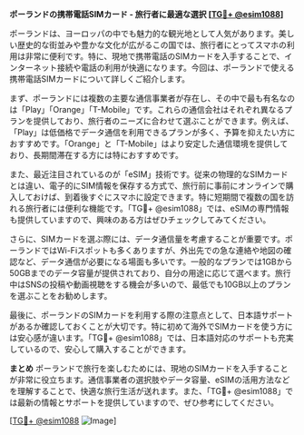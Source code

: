**ポーランドの携帯電話SIMカード - 旅行者に最適な選択 [[TG💪+ @esim1088](https://t.me/s/esim1088)]**

ポーランドは、ヨーロッパの中でも魅力的な観光地として人気があります。美しい歴史的な街並みや豊かな文化が広がるこの国では、旅行者にとってスマホの利用は非常に便利です。特に、現地で携帯電話のSIMカードを入手することで、インターネット接続や電話の利用が快適になります。今回は、ポーランドで使える携帯電話SIMカードについて詳しくご紹介します。

まず、ポーランドには複数の主要な通信事業者が存在し、その中で最も有名なのは「Play」「Orange」「T-Mobile」です。これらの通信会社はそれぞれ異なるプランを提供しており、旅行者のニーズに合わせて選ぶことができます。例えば、「Play」は低価格でデータ通信を利用できるプランが多く、予算を抑えたい方におすすめです。「Orange」と「T-Mobile」はより安定した通信環境を提供しており、長期間滞在する方には特におすすめです。

また、最近注目されているのが「eSIM」技術です。従来の物理的なSIMカードとは違い、電子的にSIM情報を保存する方式で、旅行前に事前にオンラインで購入しておけば、到着後すぐにスマホに設定できます。特に短期間で複数の国を訪れる旅行者には便利な機能です。「TG💪+ @esim1088」では、eSIMの専門情報も提供していますので、興味のある方はぜひチェックしてみてください。

さらに、SIMカードを選ぶ際には、データ通信量を考慮することが重要です。ポーランドではWi-Fiスポットも多くありますが、外出先での急な連絡や地図の確認など、データ通信が必要になる場面も多いです。一般的なプランでは1GBから50GBまでのデータ容量が提供されており、自分の用途に応じて選べます。旅行中はSNSの投稿や動画視聴をする機会が多いので、最低でも10GB以上のプランを選ぶことをお勧めします。

最後に、ポーランドのSIMカードを利用する際の注意点として、日本語サポートがあるか確認しておくことが大切です。特に初めて海外でSIMカードを使う方には安心感が違います。「TG💪+ @esim1088」では、日本語対応のサポートも充実しているので、安心して購入することができます。

**まとめ**
ポーランドで旅行を楽しむためには、現地のSIMカードを入手することが非常に役立ちます。通信事業者の選択肢やデータ容量、eSIMの活用方法などを理解することで、快適な旅行生活が送れます。また、「TG💪+ @esim1088」では最新の情報とサポートを提供していますので、ぜひ参考にしてください。

[[TG💪+ @esim1088](https://t.me/s/esim1088) ![Image](https://i.postimg.cc/Y0z9fWf4/image.png)]
